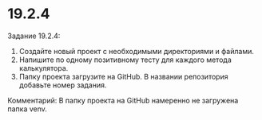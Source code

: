 # 19.2.4
Задание 19.2.4:

1. Создайте новый проект с необходимыми директориями и файлами.
2. Напишите по одному позитивному тесту для каждого метода калькулятора.
3. Папку проекта загрузите на GitHub. В названии репозитория добавьте номер задания.

Комментарий:
В папку проекта на GitHub намеренно не загружена папка venv. 
